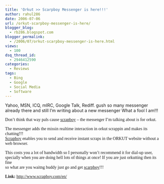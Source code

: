 ```yaml
---
title: 'Orkut >> Scarpboy Messenger is here!!!'
author: rahul286
date: 2006-07-06
url: /orkut-scarpboy-messenger-is-here/
blogger_blog:
  - rb286.blogspot.com
blogger_permalink:
  - /2006/07/orkut-scarpboy-messenger-is-here.html
views:
  - 100
dsq_thread_id:
  - 2946412590
categories:
  - Reviews
tags:
  - Bing
  - Google
  - Social Media
  - Software
---
```

Yahoo, MSN, ICQ, mIRC, Google Talk, Rediff. gush so many messenger already there and still I&#8217;m writing about a new messenger What a fool I am!!!

<p style="font-family: georgia">
  Don&#8217;t think that way pals cause <span style="color: #ff0000;"><a href="http://www.scrapboy.com/en/" onclick="_gaq.push(['_trackEvent', 'outbound-article', 'http://www.scrapboy.com/en/', 'scrapboy']);" target="_blank">scrapboy</a></span> &#8211; the messenger I&#8217;m talking about is for orkut.
</p>

<p style="font-family: georgia">
  The messenger adds the missin realtime interaction in orkut scrappin and makes its chatting!!!<span style="color: #ff0000;"><br /> <a href="http://www.scrapboy.com/en/" onclick="_gaq.push(['_trackEvent', 'outbound-article', 'http://www.scrapboy.com/en/', 'Scrapboy']);" target="_blank">Scrapboy</a></span> enables you to send and receive instant scraps in the ORKUT website without a web browser.
</p>

<p style="font-family: georgia">
  This costs you a lot of bandwidth so I personally won&#8217;t recommend it for dial-up user, specially when you are doing hell lots of things at once! If you are just orkutting then its fine<br /> so what are you waitng buddy just go and get <span style="color: #ff0000;"><a href="http://www.scrapboy.com/en/" onclick="_gaq.push(['_trackEvent', 'outbound-article', 'http://www.scrapboy.com/en/', 'scarpboy']);" target="_blank">scarpboy</a></span>!!!
</p>

<p style="font-family: georgia">
  <strong>Link:</strong> <a href="http://www.scrapboy.com/en/" onclick="_gaq.push(['_trackEvent', 'outbound-article', 'http://www.scrapboy.com/en/', 'http://www.scrapboy.com/en/']);" >http://www.scrapboy.com/en/</a>
</p>
